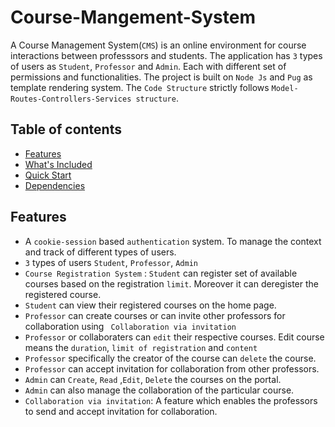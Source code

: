 # Course-Mangement-System
A Course Management System(``CMS``) is an online environment for course interactions between professsors and students. The application has ``3`` types of users as ``Student``, ``Professor`` and ``Admin``. Each with different set of permissions and functionalities. The project is built on ``Node Js`` and ``Pug`` as template rendering system. The ``Code Structure`` strictly follows ``Model-Routes-Controllers-Services structure``.

## Table of contents

- [Features](#features)
- [What's Included](#whats-included)
- [Quick Start](#quick-start)
- [Dependencies](#documentation)

## Features
+ A ``cookie-session`` based ``authentication`` system. To manage the context and track of different types of users.
+ ``3`` types of users ``Student``, ``Professor``, ``Admin``
+ ``Course Registration System`` : ``Student`` can register set of available courses based on the registration ``limit``. Moreover it can deregister the registered course.
+ ``Student`` can view their registered courses on the home page.
+ ``Professor`` can create courses or can invite other professors for collaboration using `` Collaboration via invitation``
+ ``Professor`` or collaboraters can ``edit`` their respective courses. Edit course means the ``duration``, ``limit of registration`` and ``content``
+ ``Professor`` specifically the creator of the course can ``delete`` the course. 
+ ``Professor`` can accept invitation for collaboration from other professors.
+ ``Admin`` can ``Create``, ``Read`` ,``Edit``, ``Delete`` the courses on the portal.
+ ``Admin`` can also manage the collaboration of the particular course.
+ ``Collaboration via invitation``: A feature which enables the professors to send and accept invitation for collaboration.
